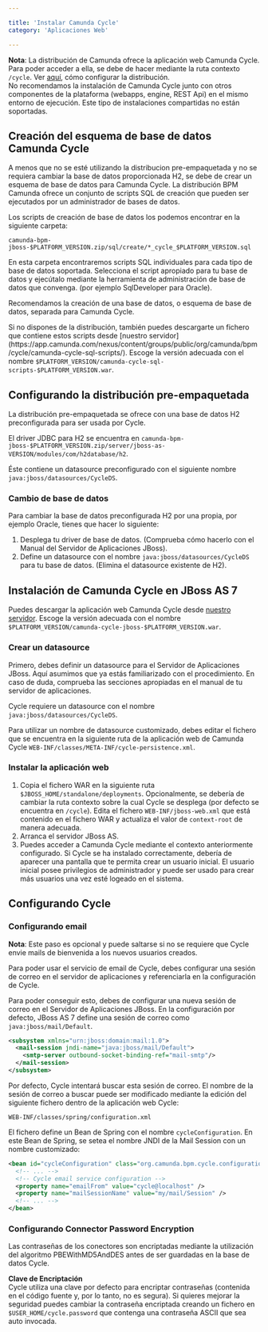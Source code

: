 ```yaml
---

title: 'Instalar Camunda Cycle'
category: 'Aplicaciones Web'

---
```



**Nota**: La distribución de Camunda ofrece la aplicación web Camunda Cycle. Para poder acceder a ella, se debe de hacer mediante la ruta contexto `/cycle`. Ver [aquí](ref:#web-applications-install-camunda-cycle-configuring-the-pre-packaged-distribution), cómo configurar la distribución.</br>No recomendamos la instalación de Camunda Cycle junto con otros componentes de la plataforma (webapps, engine, REST Api) en el mismo entorno de ejecución. Este tipo de instalaciones compartidas no están soportadas.


## Creación del esquema de base de datos Camunda Cycle

A menos que no se esté utilizando la distribucion pre-empaquetada y no se requiera cambiar la base de datos proporcionada H2, se debe de crear un esquema de base de datos para Camunda Cycle.
La distribución BPM Camunda ofrece un conjunto de scripts SQL de creación que pueden ser ejecutados por un administrador de bases de datos.

Los scripts de creación de base de datos los podemos encontrar en la siguiente carpeta:

```
camunda-bpm-jboss-$PLATFORM_VERSION.zip/sql/create/*_cycle_$PLATFORM_VERSION.sql
```

En esta carpeta encontraremos scripts SQL individuales para cada tipo de base de datos soportada. Selecciona el script apropiado para tu base de datos y ejecútalo mediante la herramienta de administración de base de datos que convenga. (por ejemplo SqlDeveloper para Oracle).

Recomendamos la creación de una base de datos, o esquema de base de datos, separada para Camunda Cycle.

<div class="alert alert-info">
  Si no dispones de la distribución, también puedes descargarte un fichero que contiene estos
  scripts desde [nuestro servidor](https://app.camunda.com/nexus/content/groups/public/org/camunda/bpm/cycle/camunda-cycle-sql-scripts/).
  Escoge la versión adecuada con el nombre <code>$PLATFORM_VERSION/camunda-cycle-sql-scripts-$PLATFORM_VERSION.war</code>.
</div>


## Configurando la distribución pre-empaquetada

La distribución pre-empaquetada se ofrece con una base de datos H2 preconfigurada para ser usada por Cycle.

El driver JDBC para H2 se encuentra en `camunda-bpm-jboss-$PLATFORM_VERSION.zip/server/jboss-as-VERSION/modules/com/h2database/h2`.

Éste contiene un datasource preconfigurado con el siguiente nombre `java:jboss/datasources/CycleDS`.

### Cambio de base de datos

Para cambiar la base de datos preconfigurada H2 por una propia, por ejemplo Oracle, tienes que hacer lo siguiente:

1. Desplega tu driver de base de datos. (Comprueba cómo hacerlo con el Manual del Servidor de Aplicaciones JBoss).
2. Define un datasource con el nombre `java:jboss/datasources/CycleDS` para tu base de datos. (Elimina el datasource existente de H2).


## Instalación de Camunda Cycle en JBoss AS 7

Puedes descargar la aplicación web Camunda Cycle desde [nuestro servidor](https://app.camunda.com/nexus/content/groups/public/org/camunda/bpm/cycle/camunda-cycle-jboss/).
Escoge la versión adecuada con el nombre `$PLATFORM_VERSION/camunda-cycle-jboss-$PLATFORM_VERSION.war`.

### Crear un datasource

Primero, debes definir un datasource para el Servidor de Aplicaciones JBoss. Aquí asumimos que ya estás familiarizado con el procedimiento.
En caso de duda, comprueba las secciones apropiadas en el manual de tu servidor de aplicaciones.

Cycle requiere un datasource con el nombre `java:jboss/datasources/CycleDS`.

Para utilizar un nombre de datasource customizado, debes editar el fichero que se encuentra en la siguiente ruta de la aplicación web de Camunda Cycle `WEB-INF/classes/META-INF/cycle-persistence.xml`.

### Instalar la aplicación web

1.  Copia el fichero WAR en la siguiente ruta `$JBOSS_HOME/standalone/deployments`.
    Opcionalmente, se debería de cambiar la ruta contexto sobre la cual Cycle se desplega (por defecto se encuentra en `/cycle`).
    Edita el fichero `WEB-INF/jboss-web.xml` que está contenido en el fichero WAR y actualiza el valor de `context-root` de manera adecuada.
2.  Arranca el servidor JBoss AS.
3.  Puedes acceder a Camunda Cycle mediante el contexto anteriormente configurado. Si Cycle se ha instalado correctamente, debería de aparecer una pantalla que te permita crear un usuario inicial.
    El usuario inicial posee privilegios de administrador y puede ser usado para crear más usuarios una vez esté logeado en el sistema.


## Configurando Cycle

### Configurando email

**Nota**: Este paso es opcional y puede saltarse si no se requiere que Cycle envie mails de bienvenida a los nuevos usuarios creados.

Para poder usar el servicio de email de Cycle, debes configurar una sesión de correo en el servidor de aplicaciones y referenciarla en la configuración de Cycle.

Para poder conseguir esto, debes de configurar una nueva sesión de correo en el Servidor de Aplicaciones JBoss. En la configuración por defecto, JBoss AS 7 define una sesión de correo como `java:jboss/mail/Default`.

```xml
<subsystem xmlns="urn:jboss:domain:mail:1.0">
  <mail-session jndi-name="java:jboss/mail/Default">
    <smtp-server outbound-socket-binding-ref="mail-smtp"/>
  </mail-session>
</subsystem>
```

Por defecto, Cycle intentará buscar esta sesión de correo.
El nombre de la sesión de correo a buscar puede ser modificado mediante la edición del siguiente fichero dentro de la aplicación web Cycle:

```
WEB-INF/classes/spring/configuration.xml
```

El fichero define un Bean de Spring con el nombre `cycleConfiguration`. En este Bean de Spring, se setea el nombre JNDI de la Mail Session con un nombre customizado:

```xml
<bean id="cycleConfiguration" class="org.camunda.bpm.cycle.configuration.CycleConfiguration">
  <!-- ... -->
  <!-- Cycle email service configuration -->
  <property name="emailFrom" value="cycle@localhost" />
  <property name="mailSessionName" value="my/mail/Session" />
  <!-- ... -->
</bean>
```

### Configurando Connector Password Encryption

Las contraseñas de los conectores son encriptadas mediante la utilización del algoritmo PBEWithMD5AndDES antes de ser guardadas en la base de datos Cycle.

<div class="alert alert-info">
  <strong>Clave de Encriptación</strong>
  <br/>
  Cycle utiliza una clave por defecto para encriptar contraseñas (contenida en el código fuente y, por lo tanto, no es segura).
  Si quieres mejorar la seguridad puedes cambiar la contraseña encriptada creando un fichero en <code>$USER_HOME/cycle.password</code> que contenga una contraseña ASCII que sea auto invocada.
</div>
